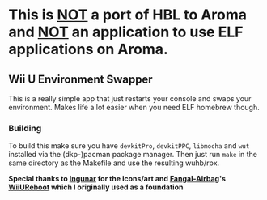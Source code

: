 # This is <ins>NOT</ins> a port of HBL to Aroma and <ins>NOT</ins> an application to use ELF applications on Aroma.

## Wii U Environment Swapper

This is a really simple app that just restarts your console and swaps your environment. Makes life a lot easier when you need ELF homebrew though.

### Building

To build this make sure you have `devkitPro`, `devkitPPC`, `libmocha` and `wut` installed via the (dkp-)pacman package manager. Then just run `make` in the same directory as the Makefile and use the resulting wuhb/rpx.

**Special thanks to [Ingunar](https://github.com/Ingunar) for the icons/art and [Fangal-Airbag](https://github.com/Fangal-Airbag)'s [WiiUReboot](https://github.com/Fangal-Airbag/WiiUReboot) which I originally used as a foundation**
